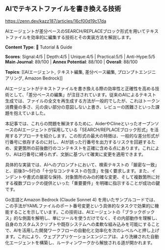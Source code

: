 ## AIでテキストファイルを書き換える技術

https://zenn.dev/kazz187/articles/16cf00d19c17da

AIエージェントが差分ベースのSEARCH/REPLACEブロック形式を用いてテキストファイルを効率的に編集する技術とその実装方法を解説します。

**Content Type**: 📖 Tutorial & Guide

**Scores**: Signal:4/5 | Depth:4/5 | Unique:4/5 | Practical:5/5 | Anti-Hype:5/5
**Main Journal**: 89/100 | **Annex Potential**: 88/100 | **Overall**: 88/100

**Topics**: [[AIエージェント, テキスト編集, 差分ベース編集, プロンプトエンジニアリング, Amazon Bedrock]]

AIエージェントがテキストファイルを書き換える際の効率性と正確性を高める技術として、「差分ベースの編集」が注目されています。従来のAIによるテキスト生成では、ファイルの全文を再生成する方法が一般的でしたが、これはトークン消費量の多さ、元の良い部分の意図しない上書き、レビューの困難さといった課題を抱えていました。

本記事では、これらの問題を解決するために、AiderやClineといったオープンソースのAIエージェントが採用している「SEARCH/REPLACEブロック形式」を活用するアプローチを紹介します。この形式の最大の特徴は、一般的な差分形式が行番号に依存するのに対し、AIが誤った行番号を出力するリスクを回避するため、変更箇所の前後数行のコンテキストを正確に含める点にあります。これにより、AIは行番号に縛られず、文脈に基づいて確実に変更を適用できます。

具体的な実装では、AIへのプロンプトにおいて、検索テキストの「厳密な一致」と、前後3〜5行の「十分なコンテキストの包含」を強く要求します。また、インデントや書式の厳密な保持、対象箇所のみの的確な変更、そして複数箇所に対する複数ブロックの提供といった「重要要件」を明確に指示することが成功の鍵です。

Go言語とAmazon Bedrock (Claude Sonnet 4) を用いたサンプルコードでは、この手法がYAMLファイルのポート番号変更という具体的なタスクで効果的に機能することを示しています。この技術は、AIエージェントの「ブラックボックス」的な側面を解明し、単にツールを使うだけでなく、その内部動作を理解し、自身のカスタムスクリプトや既存システムへの柔軟な組み込みを可能にすることで、AIを活用した開発ワークフローの自動化と効率化を次のレベルへと押し上げます。これにより、ウェブアプリケーションエンジニアは、より洗練された自動化エージェントを構築し、ルーティンワークから解放される道が開かれます。